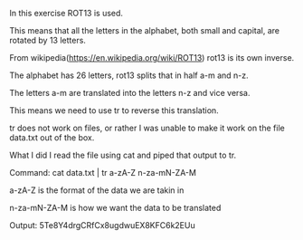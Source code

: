 In this exercise ROT13 is used.

This means that all the letters in the alphabet, both small and capital, are rotated by 13 letters.

From wikipedia(https://en.wikipedia.org/wiki/ROT13) rot13 is its own inverse.

The alphabet has 26 letters, rot13 splits that in half a-m and n-z.

The letters a-m are translated into the letters n-z and vice versa.

This means we need to use tr to reverse this translation.

tr does not work on files, or rather I was unable to make it work on the file data.txt out of the box.

What I did I read the file using cat and piped that output to tr.



Command: cat data.txt | tr a-zA-Z n-za-mN-ZA-M

a-zA-Z is the format of the data we are takin in

n-za-mN-ZA-M is how we want the data to be translated



Output: 5Te8Y4drgCRfCx8ugdwuEX8KFC6k2EUu

